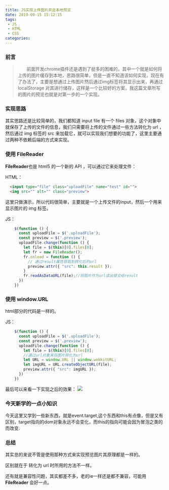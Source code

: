 ```yaml
---
title: JS实现上传图片并且本地预览
date: 2019-09-15 15:12:15
tags:
 - JS
 - HTML
 - CSS
categories:
---
```

### 前言
> &nbsp;&nbsp;&nbsp;&nbsp;&nbsp;&nbsp;&nbsp;前面开发chrome插件还是遇到了挺多的困难的，其中一个就是如何将上传的图片缓存到本地，思路很简单，但是一直不知道该如何实现，现在有了办法了，主要是想通过上传图片然后通过img标签将其显示出来，再通过 localStorage 对其进行储存，这样是一个比较好的方案，我这篇文章所写的图片的预览也就是对第一步的一个实现。
<!-- more -->
### 实现思路
其实思路还是比较简单的，我们都知道 input file 有一个 files 对象，这个对象中就保存了上传的文件的信息，我们只需要将上传的文件通过一些方法转化为 url ，然后通过 img 标签的 src 来加载它，就可以实现我们想要的功能了，这里主要通过两种不依赖后端的方式来实现。

### 使用 FileReader
**FileReader**也是 html5 的一个新的 API  ，可以通过它来处理文件：

HTML：
```html
  <input type="file" class="uploadFile" name="test" id="">
  <img src="" alt="" class="preview">
```
这里只做演示，所以代码很简单，主要就是一个上传文件的input，然后一个用来显示图片的 img 标签。

JS：
```js
    $(function () {
      const uploadFile = $('.uploadFile');
      const preview = $('.preview');
      uploadFile.change(function () {
        let file = $(this)[0].files[0];
        let fr = new FileReader();
        fr.onload = function () {
          // 通过result属性获取到转化后的url
          preview.attr({ "src": this.result });
        }
        fr.readAsDataURL(file);//将图片作为url读出提交给result
      })
    })
```

### 使用 window.URL
html部分的代码是一样的。

JS：
```js
    $(function () {
      const uploadFile = $('.uploadFile');
      const preview = $('.preview');
      uploadFile.change(function () {
        let file = $(this)[0].files[0];
        //通过url对象来将图片转化为url
        let URL = window.URL || window.webkitURL;
        let imgURL = URL.createObjectURL(file);
        preview.attr({ "src": imgURL });
      })
    })
```

最后可以来看一下实现之后的效果：
<img src="http://m.qpic.cn/psb?/V131x4904WMIoW/xbxICjHBzOXFUs7lSMdodJbW6dD*wcK7vkOuWjf7wKQ!/b/dLgAAAAAAAAA&bo=WgMoAQAAAAADB1I!&rf=viewer_4">

### 今天新学的一点小知识
今天这里又学到一些新东西，就是event.target,这个东西和this有点像，但是又有区别，target指向的dom对象永远不会变化，而this的指向可能会因为冒泡之类的而改变.



### 总结
其实总的来说不管是使用那种方式来实现预览图片其原理都是一样的。

区别就在于 转化为 url 时所用的方法不一样。

还有就是兼容性问题，其实都差不多，老的ie一样还是都不兼容，可能用 **FileReader** 会好一点。
